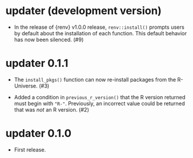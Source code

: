 # updater (development version)

* In the release of {renv} v1.0.0 release, `renv::install()` prompts users by default about the installation of each function. This default behavior has now been silenced. (#9)

# updater 0.1.1

* The `install_pkgs()` function can now re-install packages from the R-Universe. (#3)

* Added a condition in `previous_r_version()` that the R version returned must begin with `"R-"`. Previously, an incorrect value could be returned that was _not_ an R version. (#2)

# updater 0.1.0

* First release.
